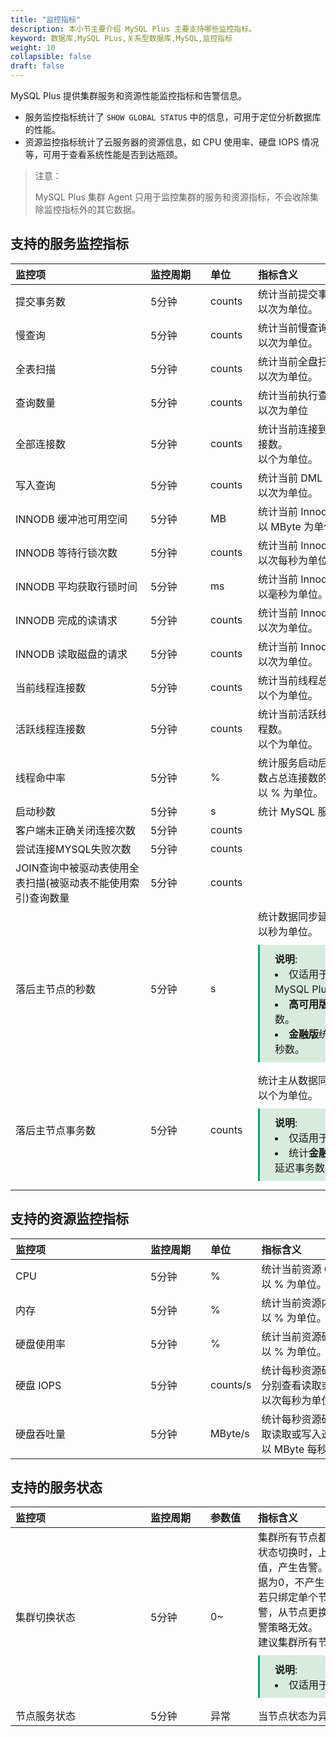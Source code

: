 ```yaml
---
title: "监控指标"
description: 本小节主要介绍 MySQL Plus 主要支持哪些监控指标。 
keyword: 数据库,MySQL PLus,关系型数据库,MySQL,监控指标
weight: 10
collapsible: false
draft: false
---
```


MySQL Plus 提供集群服务和资源性能监控指标和告警信息。
- 服务监控指标统计了 `SHOW GLOBAL STATUS` 中的信息，可用于定位分析数据库的性能。
- 资源监控指标统计了云服务器的资源信息，如 CPU 使用率、硬盘 IOPS 情况等，可用于查看系统性能是否到达瓶颈。

> 注意：
> 
> MySQL Plus 集群 Agent 只用于监控集群的服务和资源指标，不会收除集除监控指标外的其它数据。

## 支持的服务监控指标

| <span style="display:inline-block;width:200px">监控项</span> | <span style="display:inline-block;width:80px">监控周期</span> | <span style="display:inline-block;width:60px">单位</span> | <span style="display:inline-block;width:320px">指标含义</span> |
| :----------------------------------------------------------- | :----------------------------------------------------------- | :-------------------------------------------------------- | :----------------------------------------------------------- |
| 提交事务数                                                   | 5分钟                                                        | counts                                                    | 统计当前提交事务操作的次数。<br>以次为单位。                 |
| 慢查询                                                       | 5分钟                                                        | counts                                                    | 统计当前慢查询操作的次数。<br>以次为单位。                   |
| 全表扫描                                                     | 5分钟                                                        | counts                                                    | 统计当前全盘扫描操作的次数。<br>以次为单位。                 |
| 查询数量                                                     | 5分钟                                                        | counts                                                    | 统计当前执行查询操作的次数 。<br>以次为单位                  |
| 全部连接数                                                   | 5分钟                                                        | counts                                                    | 统计当前连接到 MySQL Plus 服务器的总连接数。<br>以个为单位。 |
| 写入查询                                                     | 5分钟                                                        | counts                                                    | 统计当前 DML 操作的次数。<br>以次为单位。                    |
| INNODB 缓冲池可用空间                                        | 5分钟                                                        | MB                                                        | 统计当前 Innodb 缓冲池可用空间 。<br>以 MByte 为单位。       |
| INNODB 等待行锁次数                                          | 5分钟                                                        | counts                                                    | 统计当前 Innodb 等待行锁的次数。<br>以次每秒为单位。         |
| INNODB 平均获取行锁时间                                      | 5分钟                                                        | ms                                                        | 统计当前 Innodb 平均获取行锁的时间。<br>以毫秒为单位。       |
| INNODB 完成的读请求                                          | 5分钟                                                        | counts                                                    | 统计当前 Innodb 已完成的读取请求次数。<br>以次为单位。       |
| INNODB 读取磁盘的请求                                        | 5分钟                                                        | counts                                                    | 统计当前 Innodb 读取磁盘的请求次数。<br>以次为单位。         |
| 当前线程连接数                                               | 5分钟                                                        | counts                                                    | 统计当前线程总连接数。<br>以个为单位。                       |
| 活跃线程连接数                                               | 5分钟                                                        | counts                                                    | 统计当前活跃线程数，即非 Sleep 状态的线程数。<br>以个为单位。 |
| 线程命中率                                                   | 5分钟                                                        | %                                                         | 统计服务启动后使用缓存中的线程建立的连接数占总连接数的比例。<br>以 % 为单位。 |
| 启动秒数                                                     | 5分钟                                                        | s                                                         | 统计 MySQL 服务已启动的秒数。                                |
| 客户端未正确关闭连接次数                                     | 5分钟                                                        | counts                                                    |                                                              |
| 尝试连接MYSQL失败次数                                        | 5分钟                                                        | counts                                                    |                                                              |
| JOIN查询中被驱动表使用全表扫描(被驱动表不能使用索引)查询数量 | 5分钟                                                        | counts                                                    |                                                              |
| 落后主节点的秒数                                             | 5分钟                                                        | s                                                         | 统计数据同步延迟秒数。<br>以秒为单位。<span style="display: block; background-color: #D8ECDE; padding: 10px 24px; margin: 10px 0; border-left: 3px solid #00a971;"><b>说明</b>:<li>仅适用于**高可用版**和**金融版** MySQL Plus。</li><li>**高可用版**统计主从数据同步延迟秒数。</li><li>**金融版**统计只读实例数据同步延迟秒数。</li></span> |
| 落后主节点事务数                                             | 5分钟                                                        | counts                                                    | 统计主从数据同步延迟事务数。<br>以个为单位。<span style="display: block; background-color: #D8ECDE; padding: 10px 24px; margin: 10px 0; border-left: 3px solid #00a971;"><b>说明</b>:<li>仅适用于**金融版** MySQL Plus。</li><li>统计**金融版**主实例中主从数据同步延迟事务数。</li></span> |

## 支持的资源监控指标

| <span style="display:inline-block;width:200px">监控项</span> | <span style="display:inline-block;width:80px"><span style="display:inline-block;width:80px">监控周期</span> | <span style="display:inline-block;width:60px">单位</span> | <span style="display:inline-block;width:320px">指标含义</span> |
|:--- |:--- |:--- |:--- |
| CPU | 5分钟 | % | 统计当前资源 CPU 使用率。<br>以 % 为单位。 |
| 内存 | 5分钟 | % | 统计当前资源内存使用率。<br>以 % 为单位。 |
| 硬盘使用率 | 5分钟 | % | 统计当前资源硬盘使用率。<br>以 % 为单位。 |
| 硬盘 IOPS | 5分钟 | counts/s | 统计每秒资源硬盘 IOPS 读取或写入次数，可分别查看读取或写入监控指标。<br>以次每秒为单位。 |
| 硬盘吞吐量 | 5分钟 | MByte/s | 统计每秒资源硬盘读取或写入速率，可分表获取读取或写入速率。<br>以 MByte 每秒为单位。 |

## 支持的服务状态

| <span style="display:inline-block;width:200px">监控项</span> | <span style="display:inline-block;width:80px">监控周期</span> | <span style="display:inline-block;width:60px">参数值</span> | <span style="display:inline-block;width:320px">指标含义</span> |
| :----------------------------------------------------------- | :----------------------------------------------------------- | :---------------------------------------------------------- | :----------------------------------------------------------- |
| 集群切换状态                                                 | 5分钟                                                        | 0~                                                          | 集群所有节点都绑定该告警策略，当节点主从状态切换时，上报监控数据为大于0的任意值，产生告警。当状态无变化时，上报监控数据为0，不产生告警。<br>若只绑定单个节点，主节点变为从节点产生告警，从节点更换为主节点时不会产生告警。告警策略无效。<br>建议集群所有节点都绑定该告警策略。<span style="display: block; background-color: #D8ECDE; padding: 10px 24px; margin: 10px 0; border-left: 3px solid #00a971;"><b>说明</b>:<li>仅适用于**高可用版** MySQL Plus 。</li></span> |
| 节点服务状态                                                 | 5分钟                                                        | 异常                                                        | 当节点状态为异常时，产生告警。                               |
